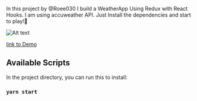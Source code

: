In this project by @Roee030 I build a WeatherApp Using Redux with React Hooks.
I am using accuweather API.
Just Install the dependencies and start to play!🎉

![Alt text](https://i.ibb.co/VDxsz7L/Leather-Universal-Car-Steering-wheel-Cover-38-CM-Car-styling-Sport-Auto-Steering-Wheel-Covers-Anti-S.png "Optional title")

[link to Demo](https://roee-weather-app.herokuapp.com/)

## Available Scripts

In the project directory, you can run this to install:

### `yarn start`



